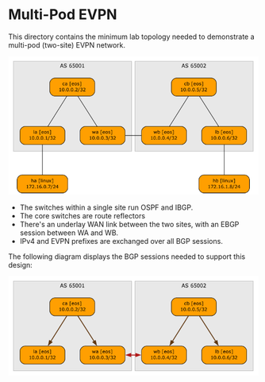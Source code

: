 # Multi-Pod EVPN

This directory contains the minimum lab topology needed to demonstrate a multi-pod (two-site) EVPN network.

![](multi-pod-topology.png)

* The switches within a single site run OSPF and IBGP.
* The core switches are route reflectors
* There's an underlay WAN link between the two sites, with an EBGP session between WA and WB.
* IPv4 and EVPN prefixes are exchanged over all BGP sessions.

The following diagram displays the BGP sessions needed to support this design:

![](multi-pod-bgp.png)
